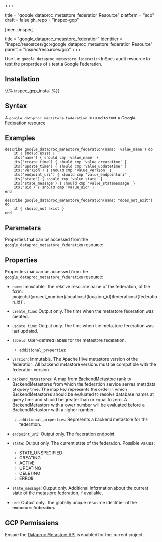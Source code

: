 +++

title = "google_dataproc_metastore_federation Resource"
platform = "gcp"
draft = false
gh_repo = "inspec-gcp"


[menu.inspec]

title = "google_dataproc_metastore_federation"
identifier = "inspec/resources/gcp/google_dataproc_metastore_federation Resource"
parent = "inspec/resources/gcp"
+++

Use the `google_dataproc_metastore_federation` InSpec audit resource to test the properties of a test a Google Federation.

## Installation
{{% inspec_gcp_install %}}

## Syntax
A `google_dataproc_metastore_federation` is used to test a Google Federation resource

## Examples
```
describe google_dataproc_metastore_federation(name: 'value_name') do
	it { should exist }
	its('name') { should cmp 'value_name' }
	its('create_time') { should cmp 'value_createtime' }
	its('update_time') { should cmp 'value_updatetime' }
	its('version') { should cmp 'value_version' }
	its('endpoint_uri') { should cmp 'value_endpointuri' }
	its('state') { should cmp 'value_state' }
	its('state_message') { should cmp 'value_statemessage' }
	its('uid') { should cmp 'value_uid' }
end

describe google_dataproc_metastore_federation(name: "does_not_exit") do
	it { should_not exist }
end
```

## Parameters
Properties that can be accessed from the `google_dataproc_metastore_federation` resource:

## Properties
Properties that can be accessed from the `google_dataproc_metastore_federation` resource:


  * `name`: Immutable. The relative resource name of the federation, of the form: projects/{project_number}/locations/{location_id}/federations/{federation_id}`.

  * `create_time`: Output only. The time when the metastore federation was created.

  * `update_time`: Output only. The time when the metastore federation was last updated.

  * `labels`: User-defined labels for the metastore federation.

    * `additional_properties`:

  * `version`: Immutable. The Apache Hive metastore version of the federation. All backend metastore versions must be compatible with the federation version.

  * `backend_metastores`: A map from BackendMetastore rank to BackendMetastores from which the federation service serves metadata at query time. The map key represents the order in which BackendMetastores should be evaluated to resolve database names at query time and should be greater than or equal to zero. A BackendMetastore with a lower number will be evaluated before a BackendMetastore with a higher number.

    * `additional_properties`: Represents a backend metastore for the federation.

  * `endpoint_uri`: Output only. The federation endpoint.

  * `state`: Output only. The current state of the federation.
  Possible values:
    * STATE_UNSPECIFIED
    * CREATING
    * ACTIVE
    * UPDATING
    * DELETING
    * ERROR

  * `state_message`: Output only. Additional information about the current state of the metastore federation, if available.

  * `uid`: Output only. The globally unique resource identifier of the metastore federation.


## GCP Permissions

Ensure the [Dataproc Metastore API](https://console.cloud.google.com/apis/library/metastore.googleapis.com) is enabled for the current project.
